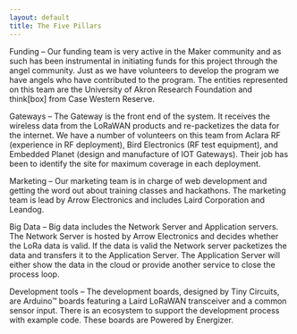 ```yaml
---
layout: default
title: The Five Pillars
---
```


Funding – Our funding team is very active in the Maker community and as such has been instrumental in initiating funds for this project through the angel
community. Just as we have volunteers to develop the program we have angels who have contributed to the program. The entities represented on this
team are the University of Akron Research Foundation and think[box] from Case Western Reserve.

Gateways – The Gateway is the front end of the system. It receives the wireless data from the LoRaWAN products and re-packetizes the data for the
internet. We have a number of volunteers on this team from Aclara RF (experience in RF deployment), Bird Electronics (RF test equipment), and Embedded
Planet (design and manufacture of IOT Gateways). Their job has been to identify the site for maximum coverage in each deployment.

Marketing – Our marketing team is in charge of web development and getting the word out about training classes and hackathons. The marketing team is
lead by Arrow Electronics and includes Laird Corporation and Leandog.

Big Data – Big data includes the Network Server and Application servers. The Network Server is hosted by Arrow Electronics and decides whether the LoRa
data is valid. If the data is valid the Network server packetizes the data and transfers it to the Application Server. The Application Server will either show the
data in the cloud or provide another service to close the process loop.

Development tools – The development boards, designed by Tiny Circuits, are Arduino™ boards featuring a Laird LoRaWAN transceiver and a common
sensor input. There is an ecosystem to support the development process with example code. These boards are Powered by Energizer.
